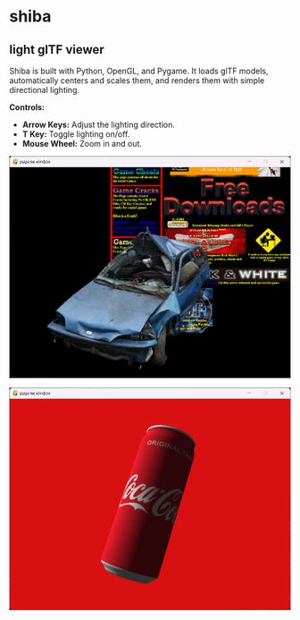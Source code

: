 # shiba
 light glTF viewer
---

Shiba is built with Python, OpenGL, and Pygame. It loads glTF models, automatically centers and scales them, and renders them with simple directional lighting.

**Controls:**
- **Arrow Keys:** Adjust the lighting direction.
- **T Key:** Toggle lighting on/off.
- **Mouse Wheel:** Zoom in and out.

![screenshot1](screens/img1.png)

![screenshot2](screens/img2.png)